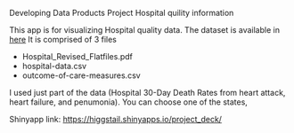 Developing Data Products Project Hospital quility information

This app is for visualizing Hospital quality data. The dataset is
available in
[here](https://d396qusza40orc.cloudfront.net/rprog%2Fdata%2FProgAssignment3-data.zip)
It is comprised of 3 files
- Hospital_Revised_Flatfiles.pdf
- hospital-data.csv
- outcome-of-care-measures.csv 

I used just part of the data (Hospital 30-Day Death Rates from heart
attack, heart failure, and penumonia).
You can choose one of the states, 

Shinyapp link: <https://higgstail.shinyapps.io/project_deck/>
